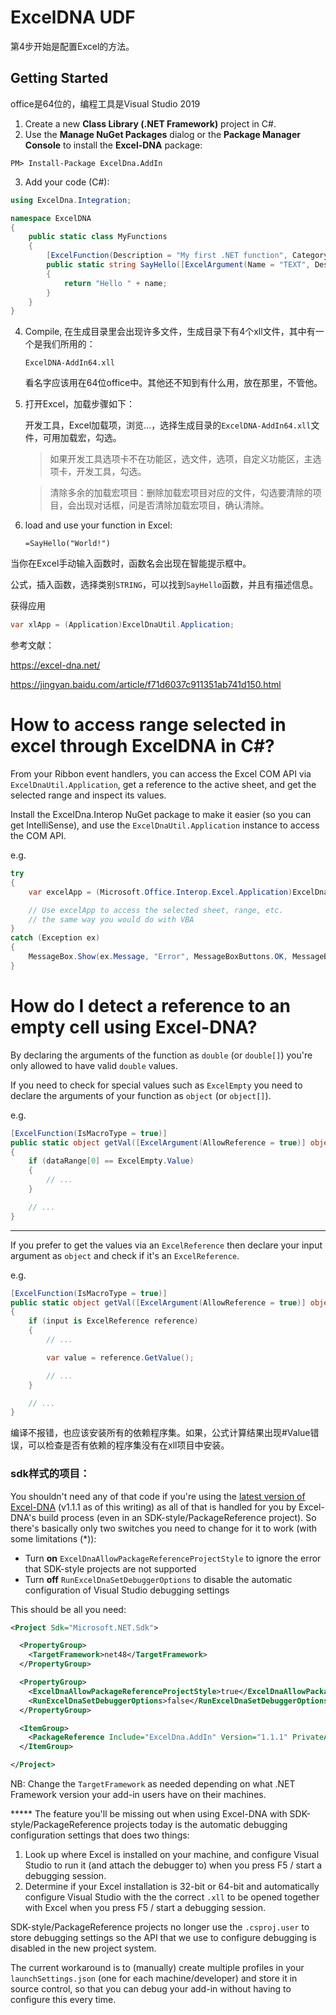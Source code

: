 ﻿# ExcelDNA UDF

第4步开始是配置Excel的方法。

## Getting Started

office是64位的，编程工具是Visual Studio 2019

1. Create a new **Class Library (.NET Framework)** project in C#.
2. Use the **Manage NuGet Packages** dialog or the **Package Manager Console** to install the **Excel-DNA** package:

```
PM> Install-Package ExcelDna.AddIn
```

3. Add your code (C#):

```C#
using ExcelDna.Integration;

namespace ExcelDNA
{
    public static class MyFunctions
    {
        [ExcelFunction(Description = "My first .NET function", Category = "STRING")]
        public static string SayHello([ExcelArgument(Name = "TEXT", Description = "text to split")] string name)
        {
            return "Hello " + name;
        }
    }
}
```

4. Compile, 在生成目录里会出现许多文件，生成目录下有4个xll文件，其中有一个是我们所用的：

   ```
   ExcelDNA-AddIn64.xll
   ```

   看名字应该用在64位office中。其他还不知到有什么用，放在那里，不管他。

5. 打开Excel，加载步骤如下：

   开发工具，Excel加载项，浏览...，选择生成目录的`ExcelDNA-AddIn64.xll`文件，可用加载宏，勾选。
   
   > 如果开发工具选项卡不在功能区，选文件，选项，自定义功能区，主选项卡，开发工具，勾选。

   > 清除多余的加载宏项目：删除加载宏项目对应的文件，勾选要清除的项目，会出现对话框，问是否清除加载宏项目，确认清除。

6. load and use your function in Excel:

   ```
   =SayHello("World!")
   ```

当你在Excel手动输入函数时，函数名会出现在智能提示框中。

公式，插入函数，选择类别`STRING`，可以找到`SayHello`函数，并且有描述信息。



获得应用

```C#
var xlApp = (Application)ExcelDnaUtil.Application;
```



参考文献：

https://excel-dna.net/

https://jingyan.baidu.com/article/f71d6037c911351ab741d150.html



# How to access range selected in excel through ExcelDNA in C#?



From your Ribbon event handlers, you can access the Excel COM API via `ExcelDnaUtil.Application`, get a reference to the active sheet, and get the selected range and 
inspect its values.

Install the ExcelDna.Interop NuGet package to make it easier (so you can get IntelliSense), and use the `ExcelDnaUtil.Application` instance to access the COM API.

e.g.

```C#
try
{
    var excelApp = (Microsoft.Office.Interop.Excel.Application)ExcelDnaUtil.Application;

    // Use excelApp to access the selected sheet, range, etc.
    // the same way you would do with VBA
}
catch (Exception ex)
{
    MessageBox.Show(ex.Message, "Error", MessageBoxButtons.OK, MessageBoxIcon.Error);
}
```

# How do I detect a reference to an empty cell using Excel-DNA?

By declaring the arguments of the function as `double` (or `double[]`) you're only allowed to have valid `double` values.

If you need to check for special values such as `ExcelEmpty` you need to declare the arguments of your function as `object` (or `object[]`).

e.g.

```C#
[ExcelFunction(IsMacroType = true)]
public static object getVal([ExcelArgument(AllowReference = true)] object[] dataRange)
{
    if (dataRange[0] == ExcelEmpty.Value)
    {
        // ...
    }

    // ...
}
```

------

If you prefer to get the values via an `ExcelReference` then declare your input argument as `object` and check if it's an `ExcelReference`.

e.g.

```c#
[ExcelFunction(IsMacroType = true)]
public static object getVal([ExcelArgument(AllowReference = true)] object input)
{
    if (input is ExcelReference reference)
    {
        // ...

        var value = reference.GetValue();

        // ...
    }

    // ...
}
```



编译不报错，也应该安装所有的依赖程序集。如果，公式计算结果出现#Value错误，可以检查是否有依赖的程序集没有在xll项目中安装。

### sdk样式的项目：

You shouldn't need any of that code if you're using the [latest version of Excel-DNA](https://www.nuget.org/packages/ExcelDna.AddIn/) (v1.1.1 as of this writing) as all 
of that is handled for you by Excel-DNA's build process (even in an SDK-style/PackageReference project). So there's basically only two switches you need to change for it 
to work (with some limitations (*)):

- Turn **on** `ExcelDnaAllowPackageReferenceProjectStyle` to ignore the error that SDK-style projects are not supported
- Turn **off** `RunExcelDnaSetDebuggerOptions` to disable the automatic configuration of Visual Studio debugging settings

This should be all you need:

```xml
<Project Sdk="Microsoft.NET.Sdk">

  <PropertyGroup>
    <TargetFramework>net48</TargetFramework>
  </PropertyGroup>

  <PropertyGroup>
    <ExcelDnaAllowPackageReferenceProjectStyle>true</ExcelDnaAllowPackageReferenceProjectStyle>
    <RunExcelDnaSetDebuggerOptions>false</RunExcelDnaSetDebuggerOptions>
  </PropertyGroup>

  <ItemGroup>
    <PackageReference Include="ExcelDna.AddIn" Version="1.1.1" PrivateAssets="All" />
  </ItemGroup>

</Project>
```

NB: Change the `TargetFramework` as needed depending on what .NET Framework version your add-in users have on their machines.

***** The feature you'll be missing out when using Excel-DNA with SDK-style/PackageReference projects today is the automatic debugging configuration settings that does 
two things:

1. Look up where Excel is installed on your machine, and configure Visual Studio to run it (and attach the debugger to) when you press F5 / start a debugging session.
2. Determine if your Excel installation is 32-bit or 64-bit and automatically configure Visual Studio with the the correct `.xll` to be opened together with Excel when 
you press F5 / start a debugging session.

SDK-style/PackageReference projects no longer use the `.csproj.user` to store debugging settings so the API that we use to configure debugging is disabled in the new 
project system.

The current workaround is to (manually) create multiple profiles in your `launchSettings.json` (one for each machine/developer) and store it in source control, so that 
you can debug your add-in without having to configure this every time.